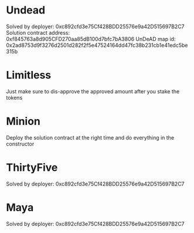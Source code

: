 # Undead

Solved by deployer: 0xc892cfd3e75Cf428BDD25576e9a42D515697B2C7
Solution contract address: 0xf845763a8d905CFD270aa85dB100d7bfc7bA3806
UnDeAD map id: 0x2ad8753d9f3276d2501d282f2f5e47524164dd47fc38b231cb1e41edc5be315b

# Limitless

Just make sure to dis-approve the approved amount after you stake the tokens

# Minion

Deploy the solution contract at the right time and do everything in the constructor

# ThirtyFive

Solved by deployer: 0xc892cfd3e75Cf428BDD25576e9a42D515697B2C7

# Maya

Solved by deployer: 0xc892cfd3e75Cf428BDD25576e9a42D515697B2C7
